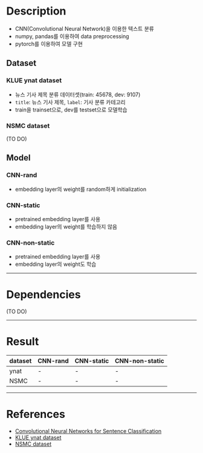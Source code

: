 # Description
- CNN(Convolutional Neural Network)을 이용한 텍스트 분류
- numpy, pandas를 이용하여 data preprocessing
- pytorch를 이용하여 모델 구현

## Dataset
### KLUE ynat dataset
- 뉴스 기사 제목 분류 데이터셋(train: 45678, dev: 9107)
- `title`: 뉴스 기사 제목, `label`: 기사 분류 카테고리
- train을 trainset으로, dev를 testset으로 모델학습

### NSMC dataset 
(TO DO)

## Model
### CNN-rand
- embedding layer의 weight를 random하게 initialization

### CNN-static
- pretrained embedding layer를 사용
- embedding layer의 weight를 학습하지 않음

### CNN-non-static
- pretrained embedding layer를 사용
- embedding layer의 weight도 학습

---
# Dependencies
(TO DO)

---
# Result
dataset|CNN-rand|CNN-static|CNN-non-static|
---|---|---|---|
ynat|-|-|-|
NSMC|-|-|-|


---
# References
- [Convolutional Neural Networks for Sentence Classification](https://arxiv.org/abs/1408.5882)
- [KLUE ynat dataset](https://github.com/KLUE-benchmark/KLUE)
- [NSMC dataset](https://github.com/e9t/nsmc)
